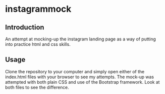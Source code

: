 # instagrammock

## Introduction

An attempt at mocking-up the instagram landing page as a way of putting into practice html and css skills.

## Usage

Clone the repository to your computer and simply open either of the index.html files with your browser to see my attempts. The mock-up was attempted with both plain CSS and use of the Bootstrap framework. Look at both files to see the difference.
